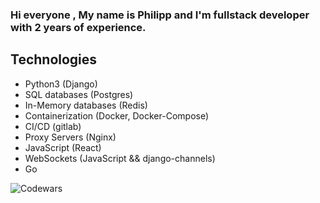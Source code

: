 ### Hi everyone , My name is Philipp and I'm fullstack developer with 2 years of experience.

## Technologies
* Python3 (Django)
* SQL databases (Postgres)
* In-Memory databases (Redis)
* Containerization (Docker, Docker-Compose)
* CI/CD (gitlab)
* Proxy Servers (Nginx)
* JavaScript (React)
* WebSockets (JavaScript && django-channels)
* Go

![Codewars](https://github.r2v.ch/codewars?user=Phil007197&top_languages=true&name=true&hide_clan=true&theme=purple_dark)
